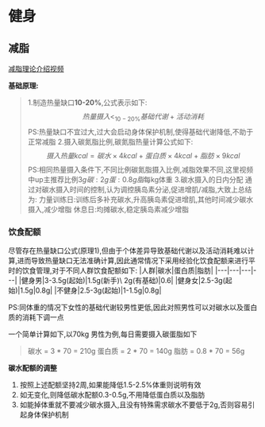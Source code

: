 
# 健身
## 减脂
[减脂理论介绍视频](https://www.bilibili.com/video/BV1AM411r7z3/?spm_id_from=333.1007.top_right_bar_window_default_collection.content.click&vd_source=e7f814ba70aedd6653447be83f3dc2d8)

**基础原理:**
> 1.制造热量缺口**10-20%**,公式表示如下:
$$
热量摄入 <_{10-20\%} 基础代谢 + 活动消耗
$$
PS:热量缺口不宜过大,过大会启动身体保护机制,使得基础代谢降低,不助于正常减脂
> 2.摄入碳氮脂比例,碳氮脂热量计算公式如下:
$$
摄入热量kcal = 碳水\times 4kcal + 蛋白质\times 4kcal + 脂肪\times 9kcal
$$
PS:相同热量摄入条件下,不同比例碳氮脂摄入比例,减脂效果不同,这里视频中up主推荐比例$3g碳:2g蛋:0.8g脂$每kg体重
> 3.碳水摄入的日内分配
通过对碳水摄入时间的控制,认为调控胰岛素分泌,促进增肌/减脂,大致上总结为:
力量训练日:训练后多补充碳水,升高胰岛素促进增肌,其他时间减少碳水摄入,减少增脂
休息日:均摊碳水,稳定胰岛素减少增脂

### 饮食配额
尽管存在热量缺口公式(原理1),但由于个体差异导致基础代谢以及活动消耗难以计算,进而导致热量缺口无法准确计算,因此通常情况下采用经验化饮食配额来进行平时的饮食管理,对于不同人群饮食配额如下:
|人群|碳水|蛋白质|脂肪|
|---|---|---|---|
|健身男|3-3.5g(起始)|1.5g(新手)\ 2g(有基础)|0.6|
|健身女|2.5-3g(起始)|1.5g|0.8g|
|不健身|2.5-3g(起始)|1-1.5g|0.8g|

PS:同体重的情况下女性的基础代谢较男性更低,因此对照男性可以对碳水以及蛋白质的消耗下调一点

一个简单计算如下,以70kg 男性为例,每日需要摄入碳蛋脂如下
> 碳水 = 3 * 70 = 210g
> 蛋白质 = 2 * 70 = 140g
> 脂肪 = 0.8 * 70 = 56g

**碳水配额的调整**
1. 按照上述配额坚持2周,如果能降低1.5-2.5%体重则说明有效
2. 如无变化,则降低碳水配额0.3-0.5g,不用降低蛋白质以及脂肪
3. 如能掉体重就不要减少碳水摄入,且没有特殊需求碳水不要低于2g,否则容易引起身体保护机制
